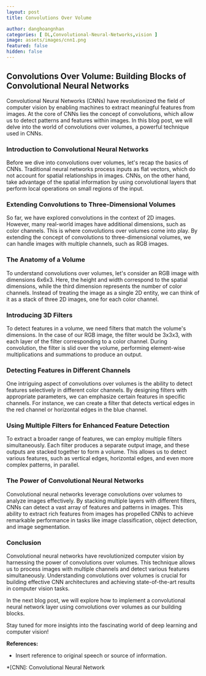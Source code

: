 ```yaml
---
layout: post
title: Convolutions Over Volume

author: danghoangnhan
categories: [ DL,Convolutional-Neural-Networks,vision ]
image: assets/images/cnn1.png
featured: false
hidden: false
---
```


## Convolutions Over Volume: Building Blocks of Convolutional Neural Networks

Convolutional Neural Networks (CNNs) have revolutionized the field of computer vision by enabling machines to extract meaningful features from images. At the core of CNNs lies the concept of convolutions, which allow us to detect patterns and features within images. In this blog post, we will delve into the world of convolutions over volumes, a powerful technique used in CNNs.

### Introduction to Convolutional Neural Networks

Before we dive into convolutions over volumes, let's recap the basics of CNNs. Traditional neural networks process inputs as flat vectors, which do not account for spatial relationships in images. CNNs, on the other hand, take advantage of the spatial information by using convolutional layers that perform local operations on small regions of the input.

### Extending Convolutions to Three-Dimensional Volumes

So far, we have explored convolutions in the context of 2D images. However, many real-world images have additional dimensions, such as color channels. This is where convolutions over volumes come into play. By extending the concept of convolutions to three-dimensional volumes, we can handle images with multiple channels, such as RGB images.

### The Anatomy of a Volume

To understand convolutions over volumes, let's consider an RGB image with dimensions 6x6x3. Here, the height and width correspond to the spatial dimensions, while the third dimension represents the number of color channels. Instead of treating the image as a single 2D entity, we can think of it as a stack of three 2D images, one for each color channel.

### Introducing 3D Filters

To detect features in a volume, we need filters that match the volume's dimensions. In the case of our RGB image, the filter would be 3x3x3, with each layer of the filter corresponding to a color channel. During convolution, the filter is slid over the volume, performing element-wise multiplications and summations to produce an output.

### Detecting Features in Different Channels

One intriguing aspect of convolutions over volumes is the ability to detect features selectively in different color channels. By designing filters with appropriate parameters, we can emphasize certain features in specific channels. For instance, we can create a filter that detects vertical edges in the red channel or horizontal edges in the blue channel.

### Using Multiple Filters for Enhanced Feature Detection

To extract a broader range of features, we can employ multiple filters simultaneously. Each filter produces a separate output image, and these outputs are stacked together to form a volume. This allows us to detect various features, such as vertical edges, horizontal edges, and even more complex patterns, in parallel.

### The Power of Convolutional Neural Networks

Convolutional neural networks leverage convolutions over volumes to analyze images effectively. By stacking multiple layers with different filters, CNNs can detect a vast array of features and patterns in images. This ability to extract rich features from images has propelled CNNs to achieve remarkable performance in tasks like image classification, object detection, and image segmentation.

### Conclusion

Convolutional neural networks have revolutionized computer vision by harnessing the power of convolutions over volumes. This technique allows us to process images with multiple channels and detect various features simultaneously. Understanding convolutions over volumes is crucial for building effective CNN architectures and achieving state-of-the-art results in computer vision tasks.

In the next blog post, we will explore how to implement a convolutional neural network layer using convolutions over volumes as our building blocks.

Stay tuned for more insights into the fascinating world of deep learning and computer vision!

**References:**
- Insert reference to original speech or source of information.

*[CNN]: Convolutional Neural Network